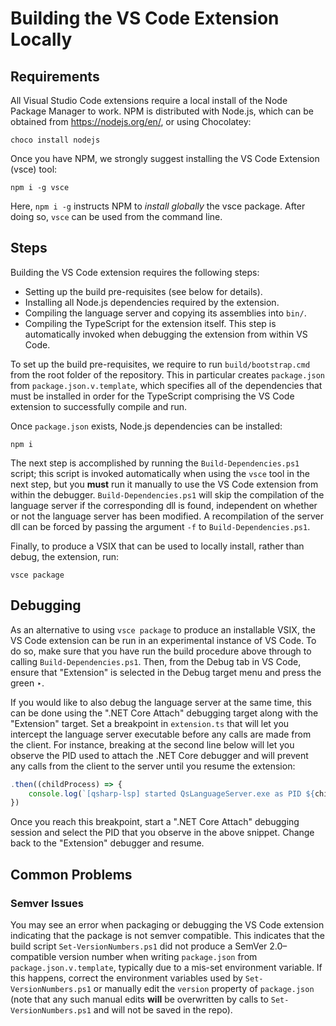 # Building the VS Code Extension Locally #

## Requirements ##

All Visual Studio Code extensions require a local install of the Node Package Manager to work.
NPM is distributed with Node.js, which can be obtained from https://nodejs.org/en/, or using Chocolatey:

```
choco install nodejs
```

Once you have NPM, we strongly suggest installing the VS Code Extension (vsce) tool:

```
npm i -g vsce
```

Here, `npm i -g` instructs NPM to *install globally* the vsce package.
After doing so, `vsce` can be used from the command line.

## Steps ##

Building the VS Code extension requires the following steps:

- Setting up the build pre-requisites (see below for details).
- Installing all Node.js dependencies required by the extension.
- Compiling the language server and copying its assemblies into `bin/`.
- Compiling the TypeScript for the extension itself.
  This step is automatically invoked when debugging the extension from within VS Code.

To set up the build pre-requisites, we require to run `build/bootstrap.cmd` from the root folder of the repository.
This in particular creates `package.json` from `package.json.v.template`, which specifies all of the dependencies that must be installed in order for the TypeScript comprising the VS Code extension to successfully compile and run.

Once `package.json` exists, Node.js dependencies can be installed:

```
npm i
```

The next step is accomplished by running the `Build-Dependencies.ps1` script; this script is invoked automatically when using the `vsce` tool in the next step, but you **must** run it manually to use the VS Code extension from within the debugger. `Build-Dependencies.ps1` will skip the compilation of the language server if the corresponding dll is found, independent on whether or not the language server has been modified. A recompilation of the server dll can be forced by passing the argument `-f` to `Build-Dependencies.ps1`.

Finally, to produce a VSIX that can be used to locally install, rather than debug, the extension, run:

```
vsce package
```

## Debugging ##

As an alternative to using `vsce package` to produce an installable VSIX, the VS Code extension can be run in an experimental instance of VS Code.
To do so, make sure that you have run the build procedure above through to calling `Build-Dependencies.ps1`.
Then, from the Debug tab in VS Code, ensure that "Extension" is selected in the Debug target menu and press the green ‣.

If you would like to also debug the language server at the same time, this can be done using the ".NET Core Attach" debugging target along with the "Extension" target.
Set a breakpoint in `extension.ts` that will let you intercept the language server executable before any calls are made from the client.
For instance, breaking at the second line below will let you observe the PID used to attach the .NET Core debugger and will prevent any calls from the client to the server until you resume the extension:

```typescript
.then((childProcess) => {
    console.log(`[qsharp-lsp] started QsLanguageServer.exe as PID ${childProcess.pid}.`);
})
```

Once you reach this breakpoint, start a ".NET Core Attach" debugging session and select the PID that you observe in the above snippet.
Change back to the "Extension" debugger and resume.

## Common Problems ##

### Semver Issues ###

You may see an error when packaging or debugging the VS Code extension indicating that the package is not semver compatible.
This indicates that the build script `Set-VersionNumbers.ps1` did not produce a SemVer 2.0–compatible version number when writing `package.json` from `package.json.v.template`, typically due to a mis-set environment variable.
If this happens, correct the environment variables used by `Set-VersionNumbers.ps1` or manually edit the `version` property of `package.json` (note that any such manual edits **will** be overwritten by calls to `Set-VersionNumbers.ps1` and will not be saved in the repo).